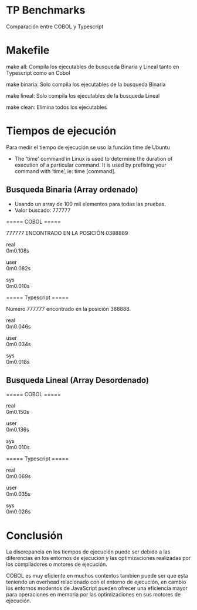 # TP Benchmarks
Comparación entre COBOL y Typescript

# Makefile
make all: Compila los ejecutables de busqueda Binaria y Lineal tanto en Typescript como en Cobol

make binaria: Solo compila los ejecutables de la busqueda Binaria

make lineal: Solo compila los ejecutables de la busqueda Lineal

make clean: Elimina todos los ejecutables

# Tiempos de ejecución
Para medir el tiempo de ejecución se uso la función time de Ubuntu

* The 'time' command in Linux is used to determine the duration of execution of a particular command. It is used by prefixing your command with ‘time’, ie: time [command].

## Busqueda Binaria (Array ordenado)
- Usando un array de 100 mil elementos para todas las pruebas.
- Valor buscado: 777777

===== COBOL =====

777777 ENCONTRADO EN LA POSICIÓN 0388889

real  
0m0.108s  

user  
0m0.082s  

sys  
0m0.010s  

===== Typescript =====

Número 777777 encontrado en la posición 388888.

real  
0m0.046s  

user  
0m0.034s  

sys  
0m0.018s  

## Busqueda Lineal (Array Desordenado)

===== COBOL =====

real  
0m0.150s  

user  
0m0.136s  

sys  
0m0.010s  

===== Typescript =====

real  
0m0.069s  

user  
0m0.035s  

sys  
0m0.026s  

# Conclusión
La discrepancia en los tiempos de ejecución puede ser debido a las diferencias en los entornos de ejecución y las optimizaciones realizadas por los compiladores o motores de ejecución. 

COBOL es muy eficiente en muchos contextos tambien puede ser que esta teniendo un overhead relacionado con el entorno de ejecución, en cambio los entornos modernos de JavaScript pueden ofrecer una eficiencia mayor para operaciones en memoria por las optimizaciones en sus motores de ejecución.
